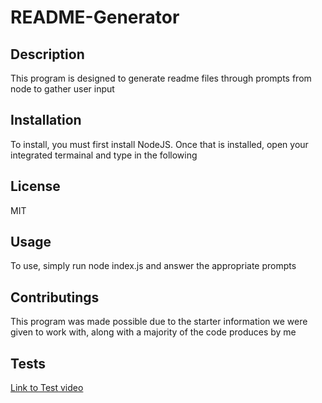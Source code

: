 
# README-Generator

## Description
This program is designed to generate readme files through prompts from node to gather user input

## Installation
To install, you must first install NodeJS. Once that is installed, open your integrated termainal and type in the following

## License
MIT

## Usage
To use, simply run node index.js and answer the appropriate prompts

## Contributings
This program was made possible due to the starter information we were given to work with, along with a majority of the code produces by me

## Tests
[Link to Test video](https://youtu.be/iJ_NobMB7Tw)
